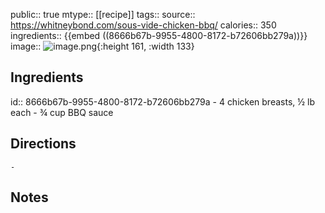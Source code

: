 public:: true
mtype:: [[recipe]]
tags:: 
source:: https://whitneybond.com/sous-vide-chicken-bbq/
calories:: 350
ingredients:: {{embed ((8666b67b-9955-4800-8172-b72606bb279a))}}
image:: ![image.png](../assets/image_1656983951163_0.png){:height 161, :width 133}

## Ingredients
id:: 8666b67b-9955-4800-8172-b72606bb279a
	- 4 chicken breasts, ½ lb each
	- ¾ cup BBQ sauce
## Directions
	-
## Notes